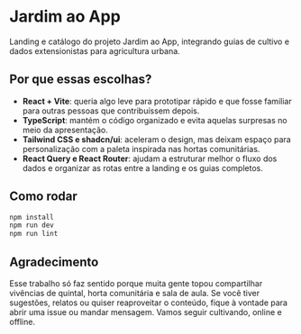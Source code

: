 ﻿# Jardim ao App

Landing e catálogo do projeto Jardim ao App, integrando guias de cultivo e dados extensionistas para agricultura urbana.

## Por que essas escolhas?

- **React + Vite**: queria algo leve para prototipar rápido e que fosse familiar para outras pessoas que contribuíssem depois.
- **TypeScript**: mantém o código organizado e evita aquelas surpresas no meio da apresentação.
- **Tailwind CSS e shadcn/ui**: aceleram o design, mas deixam espaço para personalização com a paleta inspirada nas hortas comunitárias.
- **React Query e React Router**: ajudam a estruturar melhor o fluxo dos dados e organizar as rotas entre a landing e os guias completos.

## Como rodar

```bash
npm install
npm run dev
npm run lint
```

## Agradecimento

Esse trabalho só faz sentido porque muita gente topou compartilhar vivências de quintal, horta comunitária e sala de aula. Se você tiver sugestões, relatos ou quiser reaproveitar o conteúdo, fique à vontade para abrir uma issue ou mandar mensagem. Vamos seguir cultivando, online e offline.